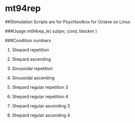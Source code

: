 # mt94rep

##Stimulation
Scripts are for Psychtoolbox for Octave on Linux

###Usage
mt94rep_le( subjnr, cond, blocknr )

###Condition numbers
1. Shepard repetition
2. Shepard ascending
3. Sinusoidal repetition
4. Sinusoidal ascending

5. Shepard regular repetition 3
6. Shepard regular repetition 4
7. Shepard regular ascending 3
8. Shepard regular ascending 4
